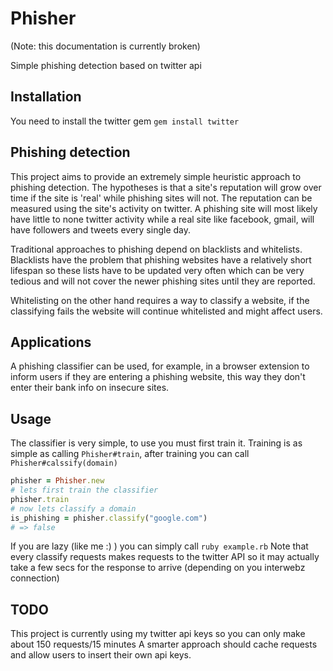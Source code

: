 Phisher
=======

(Note: this documentation is currently broken)

Simple phishing detection based on twitter api

Installation
------------
You need to install the twitter gem
`gem install twitter`


Phishing detection
------------------
This project aims to provide an extremely simple heuristic approach to phishing
detection. The hypotheses is that a site's reputation will grow over time
if the site is 'real' while phishing sites will not. The reputation can be
measured using the site's activity on twitter. A phishing site will most likely
have little to none twitter activity while a real site like facebook, gmail,
will have followers and tweets every single day.

Traditional approaches to phishing depend on blacklists and whitelists. Blacklists
have the problem that phishing websites have a relatively short lifespan so these
lists have to be updated very often which can be very tedious and will not cover
the newer phishing sites until they are reported.

Whitelisting on the other hand requires a way to classify a website, if the classifying fails
the website will continue whitelisted and might affect users.

Applications
------------
A phishing classifier can be used, for example, in a browser extension to inform users
if they are entering a phishing website, this way they don't enter their bank info on insecure sites.

Usage
-----

The classifier is very simple, to use you must first train it.
Training is as simple as calling `Phisher#train`, after training
you can call `Phisher#calssify(domain)`

```ruby
phisher = Phisher.new
# lets first train the classifier
phisher.train
# now lets classify a domain
is_phishing = phisher.classify("google.com")
# => false
```

If you are lazy (like me :) ) you can simply call `ruby example.rb`
Note that every classify requests makes requests to the twitter API so
it may actually take a few secs for the response to arrive (depending on
you interwebz connection)

TODO
----
This project is currently using my twitter api keys so you can only make about 150 requests/15 minutes
A smarter approach should cache requests and allow users to insert their own api keys.
